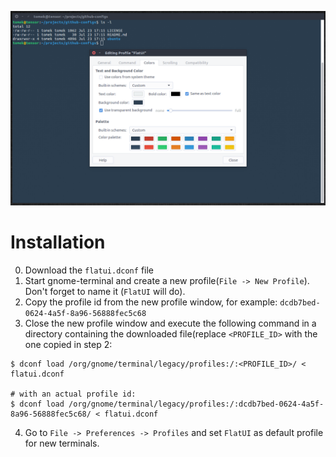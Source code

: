 ![screenshot](screenshot.png)

# Installation
0. Download the `flatui.dconf` file
1. Start gnome-terminal and create a new profile(`File -> New Profile`). Don't forget to name it (`FlatUI` will do).
2. Copy the profile id from the new profile window, for example: `dcdb7bed-0624-4a5f-8a96-56888fec5c68`
3. Close the new profile window and execute the following command in a directory containing the downloaded file(replace `<PROFILE_ID>` with the one copied in step 2:
```
$ dconf load /org/gnome/terminal/legacy/profiles:/:<PROFILE_ID>/ < flatui.dconf

# with an actual profile id:
$ dconf load /org/gnome/terminal/legacy/profiles:/:dcdb7bed-0624-4a5f-8a96-56888fec5c68/ < flatui.dconf
```
4. Go to `File -> Preferences -> Profiles` and set `FlatUI` as default profile for new terminals.
